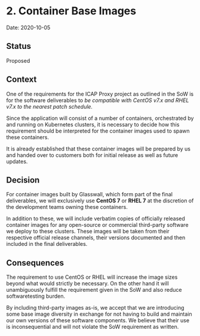 # 2. Container Base Images

Date: 2020-10-05

## Status

Proposed

## Context

One of the requirements for the ICAP Proxy project as outlined in the SoW is for the software deliverables
to _be compatible with CentOS v7.x and RHEL v7.x to the nearest patch schedule._

Since the application will consist of a number of containers, orchestrated by and running on Kubernetes clusters,
it is necessary to decide how this requirement should be interpreted for the container images used to spawn these containers.

It is already established that these container images will be prepared by us and handed over to customers both for initial
release as well as future updates.


## Decision

For container images built by Glasswall, which form part of the final deliverables, we will exclusively use **CentOS 7** or **RHEL 7**
at the discretion of the development teams owning these containers.

In addition to these, we will include verbatim copies of officially released container images for any open-source or commercial
third-party software we deploy to these clusters. These images will be taken from their respective official release channels,
their versions documented and then included in the final deliverables.


## Consequences

The requirement to use CentOS or RHEL will increase the image sizes beyond what would strictly be necessary.
On the other hand it will unambiguously fulfill the requirement given in the SoW and also reduce softwaretesting burden.

By including third-party images as-is, we accept that we are introducing some base image diversity in exchange for not
having to build and maintain our own versions of these software components.
We believe that their use is inconsequential and will not violate the SoW requirement as written.
